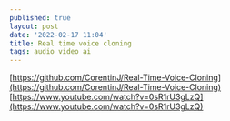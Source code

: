 ```yaml
---
published: true
layout: post
date: '2022-02-17 11:04'
title: Real time voice cloning
tags: audio video ai 
---
```

[https://github.com/CorentinJ/Real-Time-Voice-Cloning](https://github.com/CorentinJ/Real-Time-Voice-Cloning)  
[https://www.youtube.com/watch?v=0sR1rU3gLzQ](https://www.youtube.com/watch?v=0sR1rU3gLzQ)

